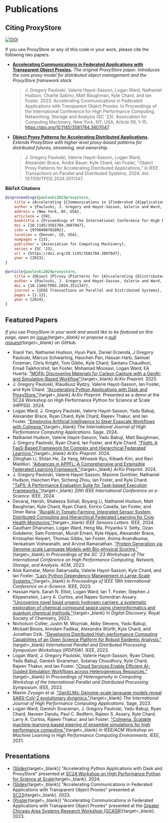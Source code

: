 # Publications

## Citing ProxyStore

[![DOI](https://zenodo.org/badge/357984234.svg)](https://zenodo.org/badge/latestdoi/357984234)

If you use ProxyStore or any of this code in your work, please cite the following two papers.

* **[Accelerating Communications in Federated Applications with Transparent Object Proxies](https://dl.acm.org/doi/10.1145/3581784.3607047).**
  *The original ProxyStore paper. Introduces the core proxy model for distributed object management and the ProxyStore framework stack.*
  > J. Gregory Pauloski, Valerie Hayot-Sasson, Logan Ward, Nathaniel Hudson, Charlie Sabino, Matt Baughman, Kyle Chard, and Ian Foster. 2023. Accelerating Communications in Federated Applications with Transparent Object Proxies. In Proceedings of the International Conference for High Performance Computing, Networking, Storage and Analysis (SC '23). Association for Computing Machinery, New York, NY, USA, Article 59, 1–15. https://doi.org/10.1145/3581784.3607047.
* **[Object Proxy Patterns for Accelerating Distributed Applications](https://ieeexplore.ieee.org/document/10776778).**
  *Extends ProxyStore with higher-level proxy-based patterns for distributed futures, streaming, and ownership.*
  > J. Gregory Pauloski, Valerie Hayot-Sasson, Logan Ward, Alexander Brace, André Bauer, Kyle Chard, Ian Foster, "Object Proxy Patterns for Accelerating Distributed Applications," in IEEE Transactions on Parallel and Distributed Systems, 2024. doi: 10.1109/TPDS.2024.3511347.

**BibTeX Citations**

```bib
@inproceedings{pauloski2023proxystore,
    title = {Accelerating {C}ommunications in {F}ederated {A}pplications with {T}ransparent {O}bject {P}roxies},
    author = {Pauloski, J. Gregory and Hayot-Sasson, Valerie and Ward, Logan and Hudson, Nathaniel and Sabino, Charlie and Baughman, Matt and Chard, Kyle and Foster, Ian},
    address = {New York, NY, USA},
    articleno = {59},
    booktitle = {Proceedings of the International Conference for High Performance Computing, Networking, Storage and Analysis},
    doi = {10.1145/3581784.3607047},
    isbn = {9798400701092},
    location = {Denver, CO, USA},
    numpages = {15},
    publisher = {Association for Computing Machinery},
    series = {SC '23},
    url = {https://doi.org/10.1145/3581784.3607047},
    year = {2023},
}

@article{pauloski2024proxystore,
    title = {Object {P}roxy {P}atterns for {A}ccelerating {D}istributed {A}pplications},
    author = {Pauloski, J. Gregory and Hayot-Sasson, Valerie and Ward, Logan and Brace, Alexander and Bauer, André and Chard, Kyle and Foster, Ian},
    doi = {10.1109/TPDS.2024.3511347},
    journal = {IEEE Transactions on Parallel and Distributed Systems},
    pages = {1-13},
    year = {2024},
}
```

## Featured Papers

*If you use ProxyStore in your work and would like to be featured on this page, open an [issue](https://github.com/proxystore/proxystore/issues){target=_blank} or propose a [pull request](https://github.com/proxystore/proxystore/pulls){target=_blank} on GitHub.*

* Xiaoli Yan, Nathaniel Hudson, Hyun Park, Daniel Grzenda, J Gregory Pauloski, Marcus Schwarting, Haochen Pan, Hassan Harb, Samuel Foreman, Chris Knight, Tom Gibbs, Kyle Chard, Santanu Chaudhuri, Emad Tajkhorshid, Ian Foster, Mohamad Moosavi, Logan Ward, EA Huerta. ["MOFA: Discovering Materials for Carbon Capture with a GenAI-and Simulation-Based Workflow"](https://arxiv.org/abs/2501.10651){target=_blank} *ArXiv Preprint*. 2025.
* J. Gregory Pauloski, Klaudiusz Rydzy, Valerie Hayot-Sasson, Ian Foster, and Kyle Chard. ["Accelerating Python Applications with Dask and ProxyStore."](https://arxiv.org/abs/2410.12092){target=_blank} *ArXiv Preprint*. Presented as a demo at the SC24 Workshop on High Performance Python for Science at Scale (HPPSS). 2024.
* Logan Ward, J. Gregory Pauloski, Valerie Hayot-Sasson, Yadu Babuji, Alexander Brace, Ryan Chard, Kyle Chard, Rajeev Thakur, and Ian Foster. ["Employing Artificial Intelligence to Steer Exascale Workflows with Colmena."](https://doi.org/10.1177/10943420241288242){target=_blank} *The International Journal of High Performance Computing Applications*. Sage, 2024.
* Nathaniel Hudson, Valerie Hayot-Sasson, Yadu Babuji, Matt Baughman, J. Gregory Pauloski, Ryan Chard, Ian Foster, and Kyle Chard. ["Flight: A FaaS-Based Framework for Complex and Hierarchical Federated Learning."](https://arxiv.org/abs/2409.16495){target=_blank} *ArXiv Preprint*. 2024.
* Zilinghan Li, Shilan He, Ze Yang, Minseok Ryu, Kibaek Kim, and Ravi Madduri. ["Advances in APPFL: A Comprehensive and Extensible Federated Learning Framework."](https://arxiv.org/abs/2409.11585){target=_blank} *ArXiv Preprint*. 2024.
* J. Gregory Pauloski, Valerie Hayot-Sasson, Maxime Gonthier, Nathaniel Hudson, Haochen Pan, Sicheng Zhou, Ian Foster, and Kyle Chard. ["TaPS: A Performance Evaluation Suite for Task-based Execution Frameworks."](https://ieeexplore.ieee.org/document/10678702){target=_blank} *20th IEEE International Conference on e-Science*. IEEE, 2024.
* Devaraj, Harish, Shaleeza Sohail, Boyang Li, Nathaniel Hudson, Matt Baughman, Kyle Chard, Ryan Chard, Enrico Casella, Ian Foster, and Omer Rana. ["RuralAI in Tomato Farming: Integrated Sensor System, Distributed Computing and Hierarchical Federated Learning for Crop Health Monitoring."](https://doi.org/10.1109/LSENS.2024.3384935){target=_blank} *IEEE Sensors Letters*. IEEE, 2024.
* Gautham Dharuman, Logan Ward, Heng Ma, Priyanka V. Setty, Ozan Gokdemir, Sam Foreman, Murali Emani, Kyle Hippe, Alexander Brace, Kristopher Keipert, Thomas Gibbs, Ian Foster, Anima Anandkumar, Venkatram Vishwanath, and Arvind Ramanathan. ["Protein Generation via Genome-scale Language Models with Bio-physical Scoring."](https://dl.acm.org/doi/abs/10.1145/3624062.3626087){target=_blank} *In Proceedings of the SC '23 Workshops of The International Conference on High Performance Computing, Network, Storage, and Analysis*. ACM, 2023.
* Alok Kamatar, Mansi Sakarvadia, Valerie Hayot-Sasson, Kyle Chard, and Ian Foster. ["Lazy Python Dependency Management in Large-Scale Systems."](https://ieeexplore.ieee.org/document/10254910){target=_blank} *In Proceedings of IEEE 19th International Conference on e-Science.* IEEE, 2023.
* Hassan Harb, Sarah N. Elliot, Logan Ward, Ian T. Foster, Stephen J. Klippenstein, Larry A. Curtiss, and Rajeev Surendran Assary. ["Uncovering novel liquid organic hydrogen carriers: a systematic exploration of chemical compound space using cheminformatics and quantum chemical methods."](https://doi.org/10.1039/D3DD00123G){target=_blank} *In Digital Discovery.* Royal Society of Chemistry, 2023.
* Nicholson Collier, Justin M. Wozniak, Abby Stevens, Yadu Babuji, Mickaël Binois, Arindam Fadikar, Alexandra Würth, Kyle Chard, and Jonathan Ozik. ["Developing Distributed High-performance Computing Capabilities of an Open Science Platform for Robust Epidemic Analysis."](https://doi.ieeecomputersociety.org/10.1109/IPDPSW59300.2023.00143){target=_blank} *International Parallel and Distributed Processing Symposium Workshops (IPDPSW).* IEEE, 2023.
* Logan Ward, J. Gregory Pauloski, Valerie Hayot-Sasson, Ryan Chard, Yadu Babuji, Ganesh Sivaraman, Sutanay Choudhury, Kyle Chard, Rajeev Thakur, and Ian Foster. ["Cloud Services Enable Efficient AI-Guided Simulation Workflows across Heterogeneous Resources."](https://ieeexplore.ieee.org/document/10196576){target=_blank} *In Proceedings of Heterogeneity in Computing Workshop of the International Parallel and Distributed Processing Symposium.* IEEE, 2023.
* Maxim Zvyagin et al. ["GenSLMs: Genome-scale language models reveal SARS-CoV-2 evolutionary dynamics."](https://journals.sagepub.com/doi/abs/10.1177/10943420231201154){target=_blank} *The International Journal of High Performance Computing Applications.* Sage, 2023.
* Logan Ward, Ganesh Sivaraman, J. Gregory Pauloski, Yadu Babuji, Ryan Chard, Naveen Dandu, Paul C. Redfern, Rajeev S. Assary, Kyle Chard, Larry A. Curtiss, Rajeev Thakur, and Ian Foster. ["Colmena: Scalable machine-learning-based steering of ensemble simulations for high performance computing."](https://ieeexplore.ieee.org/abstract/document/9653177){target=_blank} *In IEEE/ACM Workshop on Machine Learning in High Performance Computing Environments.* IEEE, 2021.

## Presentations

* [[Slides](https://gregpauloski.com/slides/pauloski-hppss24-proxystore.pdf){target=_blank}] "Accelerating Python Applications with Dask and ProxyStore" presented at [SC24 Workshop on High Performance Python for Science at Scale](https://hppss.github.io/SC24/){target=_blank}. 2024.
* [[Slides](https://gregpauloski.com/slides/pauloski-sc23-proxystore.pdf){target=_blank}] "Accelerating Communications in Federated Applications with Transparent Object Proxies" presented at [SC23](https://sc23.conference-program.com/presentation/?id=pap224&sess=sess181){target=_blank}. 2023.
* [[Poster](https://gregpauloski.com/posters/gcasr2023-proxystore.pdf){target=_blank}] "Accelerating Communications in Federated Applications with Transparent Object Proxies" presented at the [Greater Chicago Area Systems Research Workshop (GCASR)](https://gcasr.org/posters){target=_blank}. 2023.
